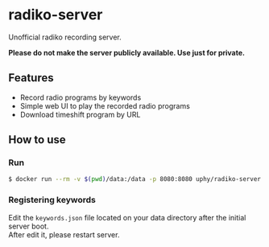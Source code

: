 # radiko-server

Unofficial radiko recording server.

**Please do not make the server publicly available.  Use just for private.**

## Features

- Record radio programs by keywords
- Simple web UI to play the recorded radio programs
- Download timeshift program by URL

## How to use

### Run

```sh
$ docker run --rm -v $(pwd)/data:/data -p 8080:8080 uphy/radiko-server -data /data
```

### Registering keywords

Edit the `keywords.json` file located on your data directory after the initial server boot.  
After edit it, please restart server.
